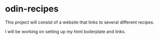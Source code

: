 # odin-recipes
This project will consist of a website that links to several
different recipes.

I will be working on setting up my html boilerplate and
links.